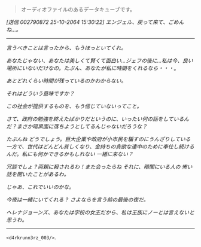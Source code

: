 >オーディオファイルのあるデータキューブです。

*[送信 002790872 25-10-2064 15:30:22]*
*エンジェル、戻って来て、ごめんね...。*
***
*言うべきことは言ったから、もうほっといてくれ。*

*あなたじゃない、あなたは美しくて賢くて面白い...ジェフの後に...私は今、良い場所にいないだけなの。たぶん、あなたが私に時間をくれるなら・・・*。

*あとどれくらい時間が残っているのかわからない。*

*それはどういう意味ですか？*

*この社会が提供するものを、もう信じていないってこと。*

*さて、政府の勉強を終えたばかりだというのに、いったい何の話をしているんだ？まさか暗黒面に落ちようとしてるんじゃないだろうな？*

*たぶんね どうでしょう。巨大企業や政府が小市民を騙すのにうんざりしている一方で、世代はどんどん貧しくなり、金持ちの貪欲な連中のために奉仕し続けるんだ。私にも何かできるかもしれない 一緒に来ない？*

*冗談でしょ？両親に殺されるわ！また会ったらね それに、暗闇にいる人の 怖い話を聞いたことがあるわ。*

*じゃあ、これでいいのかな。*

*今夜は一緒にいてくれる？ さよならを言う前の最後の夜だ。*

*ヘレナジョーンズ、あなたは学校の女王だから、私は王族にノーとは言えないと思うわ。*
***
`<d4rkrunn3rz_003/>`.